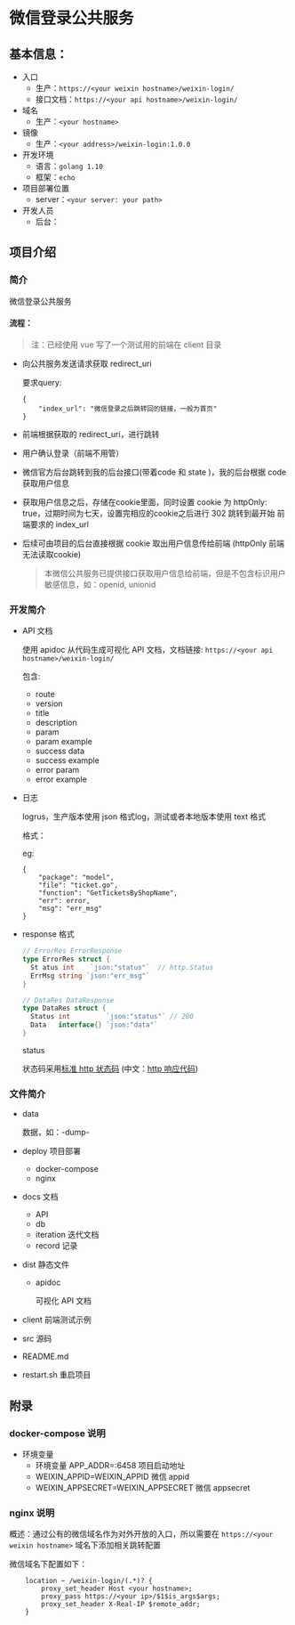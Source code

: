 # 微信登录公共服务

## 基本信息：

+ 入口
  + 生产：`https://<your weixin hostname>/weixin-login/`
  + 接口文档：`https://<your api hostname>/weixin-login/`
+ 域名
  + 生产：`<your hostname>`
+ 镜像
  + 生产：`<your address>/weixin-login:1.0.0`
+ 开发环境
  + 语言：`golang 1.10`
  + 框架：`echo`
+ 项目部署位置
  + server：`<your server: your path>`
+ 开发人员
  + 后台：<your name>

## 项目介绍

### 简介

微信登录公共服务

#### 流程：

> 注：已经使用 vue 写了一个测试用的前端在 client 目录

+ 向公共服务发送请求获取 redirect_uri

  要求query:

  ```
  {
      "index_url": "微信登录之后跳转回的链接，一般为首页"
  }
  ```

+ 前端根据获取的 redirect_uri，进行跳转

+ 用户确认登录（前端不用管）

+ 微信官方后台跳转到我的后台接口(带着code 和 state )，我的后台根据 code 获取用户信息

+ 获取用户信息之后，存储在cookie里面，同时设置 cookie 为 httpOnly: true，过期时间为七天，设置完相应的cookie之后进行 302 跳转到最开始 前端要求的 index_url

+ 后续可由项目的后台直接根据 cookie 取出用户信息传给前端 (httpOnly 前端无法读取cookie)

  > 本微信公共服务已提供接口获取用户信息给前端，但是不包含标识用户敏感信息，如：openid, unionid

### 开发简介

+ API 文档

  使用 apidoc 从代码生成可视化 API 文档，文档链接: `https://<your api hostname>/weixin-login/`

  包含:

  + route
  + version
  + title
  + description
  + param
  + param example
  + success data
  + success example
  + error param
  + error example

+ 日志

  logrus，生产版本使用 json 格式log，测试或者本地版本使用 text 格式

  格式：

  eg:

  ```
  {
      "package": "model",
      "file": "ticket.go",
      "function": "GetTicketsByShopName",
      "err": error,
      "msg": "err_msg"
  }
  ```

+ response 格式

  ```go
  // ErrorRes ErrorResponse
  type ErrorRes struct {
  	St atus int    `json:"status"`  // http.Status
  	ErrMsg string `json:"err_msg"`
  }

  // DataRes DataResponse
  type DataRes struct {
  	Status int         `json:"status"` // 200
  	Data   interface{} `json:"data"`
  }
  ```
  status

  状态码采用[标准 http 状态码](https://developer.mozilla.org/en-US/docs/Web/HTTP/Status) (中文：[http 响应代码](https://developer.mozilla.org/zh-CN/docs/Web/HTTP/Status))

### 文件简介

+ data

  数据，如：<your db name>-dump-<date>

+ deploy 项目部署

  + docker-compose
  + nginx

+ docs 文档

  + API
  + db
  + iteration 迭代文档
  + record 记录

+ dist 静态文件

  + apidoc

    可视化 API 文档

+ client 前端测试示例

+ src 源码

+ README.md

+ restart.sh 重启项目

## 附录

### docker-compose 说明

+ 环境变量
  + 环境变量 APP_ADDR=:6458 项目启动地址
  + WEIXIN_APPID=WEIXIN_APPID 微信 appid
  + WEIXIN_APPSECRET=WEIXIN_APPSECRET 微信 appsecret

### nginx 说明

概述：通过公有的微信域名作为对外开放的入口，所以需要在  `https://<your weixin hostname>` 域名下添加相关跳转配置

微信域名下配置如下：

```
    location ~ /weixin-login/(.*)? {
        proxy_set_header Host <your hostname>;
        proxy_pass https://<your ip>/$1$is_args$args;
        proxy_set_header X-Real-IP $remote_addr;
    }
```
